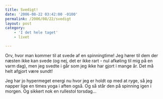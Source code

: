 ```yaml
---
title: Svedigt!
date: '2006-08-22 03:42:00 -0100'
permalink: /2006/08/22/svedigt
layout: post
category:
    - 'I det hele taget'
    - livet

---
```

Orv, hvor man kommer til at svede af en spinningtime! Jeg hører til dem der næsten ikke kan svede (og nej, det er ikke rart - nul afkøling til mig på en varm dag), men jeg svedte i går som jeg ikke har gjort i mange år. Det må helt afgjort være sundt!

Jeg har jo hypermeget energi nu hvor jeg er holdt op med at ryge, så jeg napper lige en times yoga i aften også. Og så står den på spinning igen i morgen. Og sikkert nok en rullestol torsdag...
